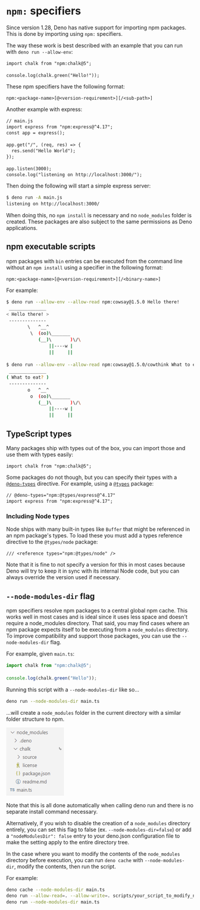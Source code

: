 # `npm:` specifiers

Since version 1.28, Deno has native support for importing npm packages. This is
done by importing using `npm:` specifiers.

The way these work is best described with an example that you can run with
`deno run --allow-env`:

```ts, ignore
import chalk from "npm:chalk@5";

console.log(chalk.green("Hello!"));
```

These npm specifiers have the following format:

```
npm:<package-name>[@<version-requirement>][/<sub-path>]
```

Another example with express:

```js, ignore
// main.js
import express from "npm:express@^4.17";
const app = express();

app.get("/", (req, res) => {
  res.send("Hello World");
});

app.listen(3000);
console.log("listening on http://localhost:3000/");
```

Then doing the following will start a simple express server:

```sh
$ deno run -A main.js
listening on http://localhost:3000/
```

When doing this, no `npm install` is necessary and no `node_modules` folder is
created. These packages are also subject to the same permissions as Deno
applications.

## npm executable scripts

npm packages with `bin` entries can be executed from the command line without an
`npm install` using a specifier in the following format:

```
npm:<package-name>[@<version-requirement>][/<binary-name>]
```

For example:

```sh
$ deno run --allow-env --allow-read npm:cowsay@1.5.0 Hello there!
 ______________
< Hello there! >
 --------------
        \   ^__^
         \  (oo)\_______
            (__)\       )\/\
                ||----w |
                ||     ||

$ deno run --allow-env --allow-read npm:cowsay@1.5.0/cowthink What to eat?
 ______________
( What to eat? )
 --------------
        o   ^__^
         o  (oo)\_______
            (__)\       )\/\
                ||----w |
                ||     ||
```

## TypeScript types

Many packages ship with types out of the box, you can import those and use them
with types easily:

```ts, ignore
import chalk from "npm:chalk@5";
```

Some packages do not though, but you can specify their types with a
[`@deno-types`](../advanced/typescript/types.md) directive. For example, using a
[`@types`](https://www.typescriptlang.org/docs/handbook/2/type-declarations.html#definitelytyped--types)
package:

```ts, ignore
// @deno-types="npm:@types/express@^4.17"
import express from "npm:express@^4.17";
```

### Including Node types

Node ships with many built-in types like `Buffer` that might be referenced in an
npm package's types. To load these you must add a types reference directive to
the `@types/node` package:

```ts, ignore
/// <reference types="npm:@types/node" />
```

Note that it is fine to not specify a version for this in most cases because
Deno will try to keep it in sync with its internal Node code, but you can always
override the version used if necessary.

## `--node-modules-dir` flag

npm specifiers resolve npm packages to a central global npm cache. This works
well in most cases and is ideal since it uses less space and doesn't require a
node_modules directory. That said, you may find cases where an npm package
expects itself to be executing from a `node_modules` directory. To improve
compatibility and support those packages, you can use the `--node-modules-dir`
flag.

For example, given `main.ts`:

```ts
import chalk from "npm:chalk@5";

console.log(chalk.green("Hello"));
```

Running this script with a `--node-modules-dir` like so...

```sh
deno run --node-modules-dir main.ts
```

...will create a `node_modules` folder in the current directory with a similar
folder structure to npm.

![](../images/node_modules_dir.png)

Note that this is all done automatically when calling deno run and there is no
separate install command necessary.

Alternatively, if you wish to disable the creation of a `node_modules` directory
entirely, you can set this flag to false (ex. `--node-modules-dir=false`) or add
a `"nodeModulesDir": false` entry to your deno.json configuration file to make
the setting apply to the entire directory tree.

In the case where you want to modify the contents of the `node_modules`
directory before execution, you can run `deno cache` with `--node-modules-dir`,
modify the contents, then run the script.

For example:

```sh
deno cache --node-modules-dir main.ts
deno run --allow-read=. --allow-write=. scripts/your_script_to_modify_node_modules_dir.ts
deno run --node-modules-dir main.ts
```
